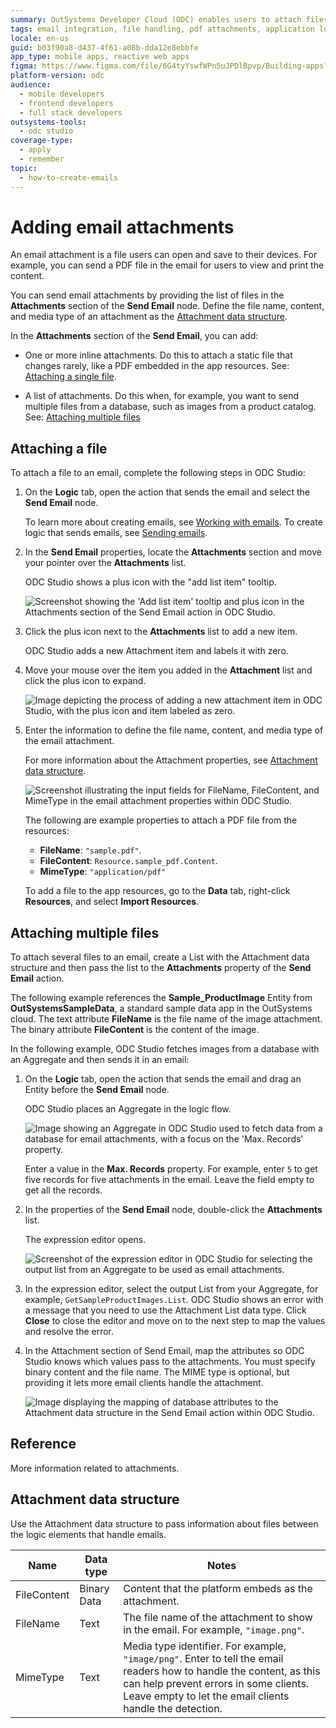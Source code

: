 ```yaml
---
summary: OutSystems Developer Cloud (ODC) enables users to attach files to emails by defining attachment properties in ODC Studio.
tags: email integration, file handling, pdf attachments, application logic, user guides
locale: en-us
guid: b03f90a8-d437-4f61-a08b-dda12e8ebbfe
app_type: mobile apps, reactive web apps
figma: https://www.figma.com/file/6G4tyYswfWPn5uJPDlBpvp/Building-apps?type=design&node-id=3101%3A11325&t=ZwHw8hXeFhwYsO5V-1
platform-version: odc
audience:
  - mobile developers
  - frontend developers
  - full stack developers
outsystems-tools:
  - odc studio
coverage-type:
  - apply
  - remember
topic:
  - how-to-create-emails
---
```


# Adding email attachments

An email attachment is a file users can open and save to their devices. For example, you can send a PDF file in the email for users to view and print the content.

You can send email attachments by providing the list of files in the **Attachments** section of the **Send Email** node. Define the file name, content, and media type of an attachment as the [Attachment data structure](#attachment-data-structure).

In the **Attachments** section of the **Send Email**, you can add:

* One or more inline attachments. Do this to attach a static file that changes rarely, like a PDF embedded in the app resources. See: [Attaching a single file](#attaching-a-file).

* A list of attachments. Do this when, for example, you want to send multiple files from a database, such as images from a product catalog. See: [Attaching multiple files](#attaching-multiple-files)

## Attaching a file

To attach a file to an email, complete the following steps in ODC Studio:

1. On the **Logic** tab, open the action that sends the email and select the **Send Email** node. 

    <div class="info" markdown="1">

    To learn more about creating emails, see [Working with emails](working.md). To create logic that sends emails, see [Sending emails](sending.md).

    </div>

1. In the **Send Email** properties, locate the **Attachments** section and move your pointer over the **Attachments** list. 

    ODC Studio shows a plus icon with the "add list item" tooltip.

    ![Screenshot showing the 'Add list item' tooltip and plus icon in the Attachments section of the Send Email action in ODC Studio.](images/add-list-item-attachment.png "Adding Attachments in Send Email Action")

1. Click the plus icon next to the **Attachments** list to add a new item.

    ODC Studio adds a new Attachment item and labels it with zero.

1. Move your mouse over the item you added in the **Attachment** list and click the plus icon to expand.

    ![Image depicting the process of adding a new attachment item in ODC Studio, with the plus icon and item labeled as zero.](images/email-attachment-add-list-odcs.png "Attachment Properties Expansion")

1. Enter the information to define the file name, content, and media type of the email attachment.

    For more information about the Attachment properties, see [Attachment data structure](#attachment-data-structure).
    
    ![Screenshot illustrating the input fields for FileName, FileContent, and MimeType in the email attachment properties within ODC Studio.](images/email-attachment-properties-odcs.png "Defining Email Attachment Properties")

    The following are example properties to attach a PDF file from the resources:

    * **FileName**: `"sample.pdf"`.
    * **FileContent**: `Resource.sample_pdf.Content`.
    * **MimeType**: `"application/pdf"`

    <div class="info" markdown="1">

    To add a file to the app resources, go to the **Data** tab, right-click **Resources**, and select **Import Resources**. 

    </div>


## Attaching multiple files

To attach several files to an email, create a List with the Attachment data structure and then pass the list to the **Attachments** property of the **Send Email** action.

<div class="info" markdown="1">

The following example references the **Sample_ProductImage** Entity from **OutSystemsSampleData**, a standard sample data app in the OutSystems cloud. The text attribute **FileName** is the file name of the image attachment. The binary attribute **FileContent** is the content of the image.   

</div>

In the following example, ODC Studio fetches images from a database with an Aggregate and then sends it in an email:

1. On the **Logic** tab, open the action that sends the email and drag an Entity before the **Send Email** node.

    ODC Studio places an Aggregate in the logic flow.

    ![Image showing an Aggregate in ODC Studio used to fetch data from a database for email attachments, with a focus on the 'Max. Records' property.](images/email-attachment-getting-from-database-odcs.png "Fetching Data from Database for Email Attachments")

    <div class="info" markdown="1">

    Enter a value in the **Max. Records** property. For example, enter `5` to get five records for five attachments in the email. Leave the field empty to get all the records.

    </div>

1. In the properties of the **Send Email** node, double-click the **Attachments** list.

    The expression editor opens.

    ![Screenshot of the expression editor in ODC Studio for selecting the output list from an Aggregate to be used as email attachments.](images/email-attachments-list-odcs.png "Email Attachments List in ODC Studio")

1. In the expression editor, select the output List from your Aggregate, for example, `GetSampleProductImages.List`. ODC Studio shows an error with a message that you need to use the Attachment List data type. Click **Close** to close the editor and move on to the next step to map the values and resolve the error.

1. In the Attachment section of Send Email, map the attributes so ODC Studio knows which values pass to the attachments. You must specify binary content and the file name. The MIME type is optional, but providing it lets more email clients handle the attachment.

    ![Image displaying the mapping of database attributes to the Attachment data structure in the Send Email action within ODC Studio.](images/email-attachment-mapping-odcs.png "Mapping Database Values to Email Attachment")


## Reference

More information related to attachments.

## Attachment data structure

Use the Attachment data structure to pass information about files between the logic elements that handle emails.

| Name        | Data type   | Notes                                                                                                    |
| ----------- | ----------- | -------------------------------------------------------------------------------------------------------- |
| FileContent | Binary Data | Content that the platform embeds as the attachment.                                                      |
| FileName    | Text        | The file name of the attachment to show in the email. For example, `"image.png"`.                        |
| MimeType    | Text        | Media type identifier. For example, `"image/png"`. Enter to tell the email readers how to handle the content, as this can help prevent errors in some clients. Leave empty to let the email clients handle the detection. |

